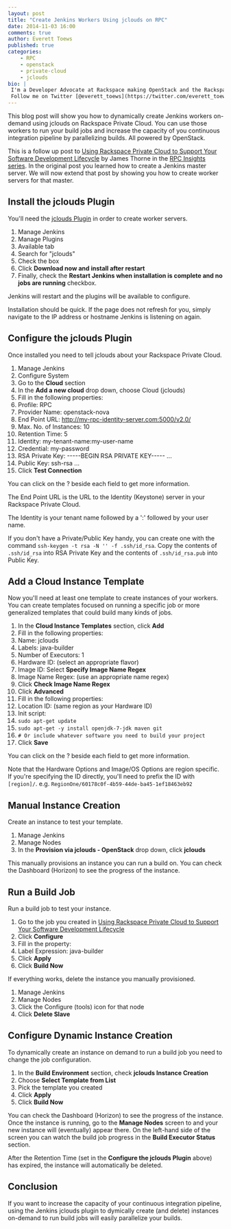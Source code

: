 ```yaml
---
layout: post
title: "Create Jenkins Workers Using jclouds on RPC"
date: 2014-11-03 16:00
comments: true
author: Everett Toews
published: true
categories:
    - RPC
    - openstack
    - private-cloud
    - jclouds
bio: |
 I'm a Developer Advocate at Rackspace making OpenStack and the Rackspace Cloud easy to use for developers and operators. Sometimes developer, sometimes advocate, and sometimes operator. I'm a committer and PMC on Apache jclouds, and co-author of the OpenStack Operations Guide from O'Reilly. I love spending time with my family. If it's calm outside, we launch rockets. If it's windy, we fly kites.
 Follow me on Twitter [@everett_toews](https://twitter.com/everett_toews).
---
```


This blog post will show you how to dynamically create Jenkins workers on-demand using jclouds on Rackspace Private Cloud. You can use those workers to run your build jobs and increase the capacity of you continuous integration pipeline by parallelizing builds. All powered by OpenStack.

<!-- more -->

This is a follow up post to [Using Rackspace Private Cloud to Support Your Software Development Lifecycle](https://developer.rackspace.com/blog/using-rpc-software-dev-lifecycle/) by James Thorne in the [RPC Insights series](http://www.rackspace.com/blog/welcome-to-rpc-insights/). In the original post you learned how to create a Jenkins master server. We will now extend that post by showing you how to create worker servers for that master.

## Install the jclouds Plugin

You'll need the [jclouds Plugin](https://wiki.jenkins-ci.org/display/JENKINS/JClouds+Plugin) in order to create worker servers.

1. Manage Jenkins
1. Manage Plugins
1. Available tab
1. Search for "jclouds"
1. Check the box
1. Click __Download now and install after restart__
1. Finally, check the __Restart Jenkins when installation is complete and no jobs are running__ checkbox.

Jenkins will restart and the plugins will be available to configure.

Installation should be quick. If the page does not refresh for you, simply navigate to the IP address or hostname Jenkins is listening on again.

## Configure the jclouds Plugin

Once installed you need to tell jclouds about your Rackspace Private Cloud.

1. Manage Jenkins
1. Configure System
1. Go to the __Cloud__ section
1. In the __Add a new cloud__ drop down, choose Cloud (jclouds)
1. Fill in the following properties:
 1. Profile: RPC
 1. Provider Name: openstack-nova
 1. End Point URL: http://my-rpc-identity-server.com:5000/v2.0/
 1. Max. No. of Instances: 10
 1. Retention Time: 5
 1. Identity: my-tenant-name:my-user-name
 1. Credential: my-password
 1. RSA Private Key: -----BEGIN RSA PRIVATE KEY----- ...
 1. Public Key: ssh-rsa ...
 1. Click __Test Connection__

You can click on the ? beside each field to get more information.

The End Point URL is the URL to the Identity (Keystone) server in your Rackspace Private Cloud.

The Identity is your tenant name followed by a ':' followed by your user name.

If you don't have a Private/Public Key handy, you can create one with the command `ssh-keygen -t rsa -N '' -f .ssh/id_rsa`. Copy the contents of `.ssh/id_rsa` into RSA Private Key and the contents of `.ssh/id_rsa.pub` into Public Key.

## Add a Cloud Instance Template

Now you'll need at least one template to create instances of your workers. You can create templates focused on running a specific job or more generalized templates that could build many kinds of jobs.

1. In the __Cloud Instance Templates__ section, click __Add__
1. Fill in the following properties:
 1. Name: jclouds
 1. Labels: java-builder
 1. Number of Executors: 1
 1. Hardware ID: (select an appropriate flavor)
 1. Image ID: Select __Specify Image Name Regex__
   1. Image Name Regex: (use an appropriate name regex)
   1. Click __Check Image Name Regex__
1. Click __Advanced__
1. Fill in the following properties:
 1. Location ID: (same region as your Hardware ID)
 1. Init script:
  1. `sudo apt-get update`
  1. `sudo apt-get -y install openjdk-7-jdk maven git`
  1. `# Or include whatever software you need to build your project`
1. Click __Save__

You can click on the ? beside each field to get more information.

Note that the Hardware Options and Image/OS Options are region specific. If you're specifying the ID directly, you'll need to prefix the ID with `[region]/`. e.g. `RegionOne/60178c0f-4b59-44de-ba45-1ef18463eb92`

## Manual Instance Creation

Create an instance to test your template.

1. Manage Jenkins
1. Manage Nodes
1. In the __Provision via jclouds - OpenStack__ drop down, click __jclouds__

This manually provisions an instance you can run a build on. You can check the Dashboard (Horizon) to see the progress of the instance.

## Run a Build Job

Run a build job to test your instance.

1. Go to the job you created in [Using Rackspace Private Cloud to Support Your Software Development Lifecycle](TODO)
1. Click __Configure__
1. Fill in the property:
 1. Label Expression: java-builder
1. Click __Apply__
1. Click __Build Now__

If everything works, delete the instance you manually provisioned.

1. Manage Jenkins
1. Manage Nodes
1. Click the Configure (tools) icon for that node
1. Click __Delete Slave__

## Configure Dynamic Instance Creation

To dynamically create an instance on demand to run a build job you need to change the job configuration.

1. In the __Build Environment__ section, check __jclouds Instance Creation__
1. Choose __Select Template from List__
1. Pick the template you created
1. Click __Apply__
1. Click __Build Now__

You can check the Dashboard (Horizon) to see the progress of the instance. Once the instance is running, go to the __Manage Nodes__ screen to and your new instance will (eventually) appear there. On the left-hand side of the screen you can watch the build job progress in the __Build Executor Status__ section.

After the Retention Time (set in the __Configure the jclouds Plugin__ above) has expired, the instance will automatically be deleted.

## Conclusion

If you want to increase the capacity of your continuous integration pipeline, using the Jenkins jclouds plugin to dymically create (and delete) instances on-demand to run build jobs will easily parallelize your builds.
